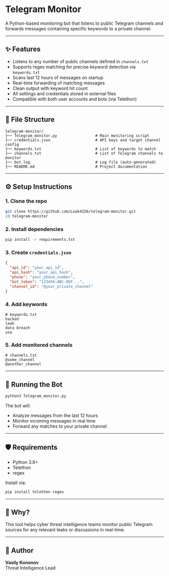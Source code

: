 
# Telegram Monitor

A Python-based monitoring bot that listens to public Telegram channels and forwards messages containing specific keywords to a private channel.

---

## ✨ Features

- Listens to any number of public channels defined in `channels.txt`
- Supports regex matching for precise keyword detection via `keywords.txt`
- Scans last 12 hours of messages on startup
- Real-time forwarding of matching messages
- Clean output with keyword hit count
- All settings and credentials stored in external files
- Compatible with both user accounts and bots (via Telethon)

---

## 📁 File Structure

```
telegram-monitor/
├── Telegram_monitor.py                 # Main monitoring script
├── credentials.json                    # API keys and target channel config
├── keywords.txt                        # List of keywords to match
├── channels.txt                        # List of Telegram channels to monitor
├── bot.log                             # Log file (auto-generated)
├── README.md                           # Project documentation
```

---

## ⚙️ Setup Instructions

### 1. Clone the repo
```bash
git clone https://github.com/Loak4156/telegram-monitor.git
cd telegram-monitor
```

### 2. Install dependencies
```bash
pip install -r requirements.txt
```

### 3. Create `credentials.json`
```json
{
  "api_id": "your_api_id",
  "api_hash": "your_api_hash",
  "phone": "your_phone_number",
  "bot_token": "123456:ABC-DEF...", 
  "channel_id": "@your_private_channel"
}
```

### 4. Add keywords
```
# keywords.txt
hacked
leak
data breach
usa
```

### 5. Add monitored channels
```
# channels.txt
@some_channel
@another_channel
```

---

## 🚀 Running the Bot

```bash
python3 Telegram_monitor.py
```

The bot will:
- Analyze messages from the last 12 hours
- Monitor incoming messages in real time
- Forward any matches to your private channel

---

## 🛡 Requirements

- Python 3.8+
- Telethon
- regex

Install via:
```bash
pip install telethon regex
```

---

## 🧠 Why?
This tool helps cyber threat intelligence teams monitor public Telegram sources for any relevant leaks or discussions in real-time.

---

## 👤 Author
**Vasily Kononov**  
Threat Intelligence Lead  

